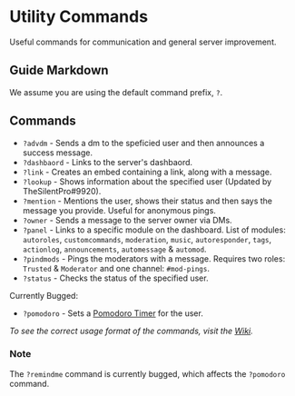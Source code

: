 # Utility Commands
Useful commands for communication and general server improvement.

## Guide Markdown
We assume you are using the default command prefix, `?`.  

## Commands
* `?advdm` - Sends a dm to the speficied user and then announces a success message. 
* `?dashbaord` - Links to the server's dashbaord.
* `?link` - Creates an embed containing a link, along with a message.
* `?lookup` - Shows information about the specified user (Updated by TheSilentPro#9920).
* `?mention` - Mentions the user, shows their status and then says the message you provide. Useful for anonymous pings.
* `?owner` - Sends a message to the server owner via DMs.
* `?panel` - Links to a specific module on the dashboard. List of modules: `autoroles`, `customcommands`, `moderation`, `music`, `autoresponder`, `tags`, `actionlog`, `announcements`, `automessage` & `automod`.
* `?pindmods` - Pings the moderators with a message. Requires two roles: `Trusted` & `Moderator` and one channel: `#mod-pings`.
* `?status` - Checks the status of the specified user.
  
Currently Bugged:
* `?pomodoro` - Sets a [Pomodoro Timer](https://francescocirillo.com/pages/pomodoro-technique) for the user.

*To see the correct usage format of the commands, visit the [Wiki](https://github.com/Strand-Custom-Commands/Strand-Custom-Commands/wiki).*

### Note
The `?remindme` command is currently bugged, which affects the `?pomodoro` command.
